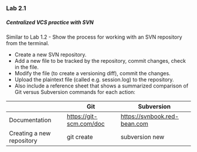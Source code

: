 ### Lab 2.1

##### Centralized VCS practice with SVN

Similar to Lab 1.2 - Show the process for working with an SVN repository from the terminal.

* Create a new SVN repository.
* Add a new file to be tracked by the repository, commit changes, check in the file.
* Modify the file (to create a versioning diff), commit the changes.
* Upload the plaintext file (called e.g. session.log) to the repository.
* Also include a reference sheet that shows a summarized comparison of Git versus Subversion commands for each action:

| | Git | Subversion |
|---|---|---|
|Documentation| https://git-scm.com/doc  | https://svnbook.red-bean.com |
|Creating a new repository| git create | subversion new |
